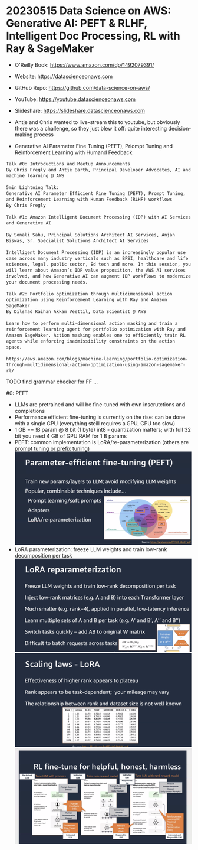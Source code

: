 # 20230515 Data Science on AWS: Generative AI: PEFT & RLHF, Intelligent Doc Processing, RL with Ray & SageMaker

* O'Reilly Book: https://www.amazon.com/dp/1492079391/
* Website: https://datascienceonaws.com
* GitHub Repo: https://github.com/data-science-on-aws/
* YouTube: https://youtube.datascienceonaws.com
* Slideshare: https://slideshare.datascienceonaws.com

* Antje and Chris wanted to live-stream this to youtube, but obviously there was a challenge, so they just blew it off: quite interesting decision-making process
* Generative AI Parameter Fine Tuning (PEFT), Priompt Tuning and Reinforcement Learning with Humand Feedback

```
Talk #0: Introductions and Meetup Announcements
By Chris Fregly and Antje Barth, Principal Developer Advocates, AI and machine learning @ AWS

5min Lightning Talk:
Generative AI Parameter Efficient Fine Tuning (PEFT), Prompt Tuning, and Reinforcement Learning with Human Feedback (RLHF) workflows
By Chris Fregly

Talk #1: Amazon Intelligent Document Processing (IDP) with AI Services and Generative AI

By Sonali Sahu, Principal Solutions Architect AI Services, Anjan Biswas, Sr. Specialist Solutions Architect AI Services

Intelligent Document Processing (IDP) is an increasingly popular use case across many industry verticals such as BFSI, healthcare and life sciences, legal, public sector, Ed tech and more. In this session, you will learn about Amazon’s IDP value proposition, the AWS AI services involved, and how Generative AI can augment IDP workflows to modernize your document processing needs.

Talk #2: Portfolio optimization through multidimensional action optimization using Reinforcement Learning with Ray and Amazon SageMaker
By Dilshad Raihan Akkam Veettil, Data Scientist @ AWS

Learn how to perform multi-dimensional action masking and train a reinforcement learning agent for portfolio optimization with Ray and Amazon SageMaker. Action masking enables one to efficiently train RL agents while enforcing inadmissibility constraints on the action space.

https://aws.amazon.com/blogs/machine-learning/portfolio-optimization-through-multidimensional-action-optimization-using-amazon-sagemaker-rl/
```

TODO find grammar checker for FF ...

#0: PEFT
* LLMs are pretrained and will be fine-tuned with own inscrutctions and completions
* Performance efficient fine-tuning is currently on the rise: can be done with a single GPU (everything steill requires a GPU, CPU too slow)
* 1 GB == !B param @ 8 bit (1 byte) int8 - quantization matters; with full 32 bit you need 4 GB of GPU RAM for 1 B params
* PEFT: common implementation is LoRA/re-parameterization (others are prompt tuning or prefix tuning)
![](img00.png)
* LoRA parameterization: freeze LLM weights and train low-rank decomposition per task
![](img01.png)
![](img02.png)
![](img03.png)
